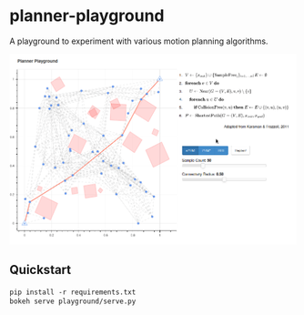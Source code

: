 # planner-playground

A playground to experiment with various motion planning algorithms.

![](assets/demo.gif)

## Quickstart

    pip install -r requirements.txt
    bokeh serve playground/serve.py

